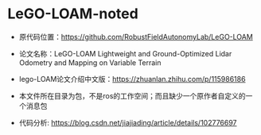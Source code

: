 # LeGO-LOAM-noted

* 原代码位置：https://github.com/RobustFieldAutonomyLab/LeGO-LOAM

* 论文名称：LeGO-LOAM Lightweight and Ground-Optimized Lidar Odometry and Mapping on Variable Terrain

* lego-LOAM论文介绍中文版：https://zhuanlan.zhihu.com/p/115986186

* 本文件所在目录为包，不是ros的工作空间；而且缺少一个原作者自定义的一个消息包

* 代码分析: https://blog.csdn.net/jiajiading/article/details/102776697

